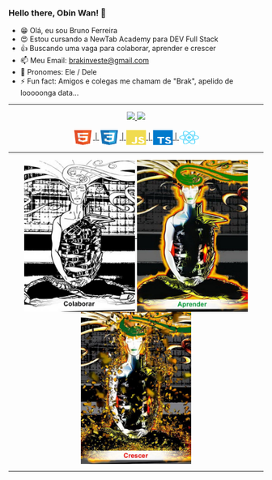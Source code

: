 ### Hello there, Obin Wan! 👋


- 😁 Olá, eu sou Bruno Ferreira
- 😍 Estou cursando a NewTab Academy para DEV Full Stack
- 👍 Buscando uma vaga para colaborar, aprender e crescer
- 📫 Meu Email: brakinveste@gmail.com
- 🧔 Pronomes: Ele / Dele
- ⚡ Fun fact: Amigos e colegas me chamam de "Brak", apelido de looooonga data...

  
  
<div align="center">
  <hr size="10">
  <a href="https://github.com/Brakinveste">
  <img height="150em" src="https://github-readme-stats.vercel.app/api?username=Brakinveste&show_icons=true&theme=dracula&include_all_commits=true&count_private=true"/>
  <img height="150em" src="https://github-readme-stats.vercel.app/api/top-langs/?username=Brakinveste&layout=compact&langs_count=7&theme=dracula"/>
</div>
<div align="center" style="display: inline_block"><br>
  <img align="center" alt="Rafa-HTML" height="30" width="40" src="https://raw.githubusercontent.com/devicons/devicon/master/icons/html5/html5-original.svg"> |
  <img align="center" alt="Rafa-CSS" height="30" width="40" src="https://raw.githubusercontent.com/devicons/devicon/master/icons/css3/css3-original.svg"> |
  <img align="center" alt="Rafa-Js" height="30" width="40" src="https://raw.githubusercontent.com/devicons/devicon/master/icons/javascript/javascript-plain.svg"> | 
  <img align="center" alt="Rafa-Ts" height="30" width="40" src="https://raw.githubusercontent.com/devicons/devicon/master/icons/typescript/typescript-plain.svg"> |
  <img align="center" alt="Rafa-React" height="30" width="40" src="https://raw.githubusercontent.com/devicons/devicon/master/icons/react/react-original.svg"> 
  
  
  
</div>

<div align="center"> 
  <hr size="10">
    <img align="center" alt="Rafa-Csharp" height="300em" src="https://github.com/Brakinveste/Brakinveste/blob/main/colaborar.jpg">
   <img align="center" alt="Rafa-Csharp" height="300em" src="https://github.com/Brakinveste/Brakinveste/blob/main/aprender.jpg">
  <img align="center" alt="Rafa-Csharp" height="300em" src="https://github.com/Brakinveste/Brakinveste/blob/main/crescer.jpg">
  <hr size="10">
</div>
